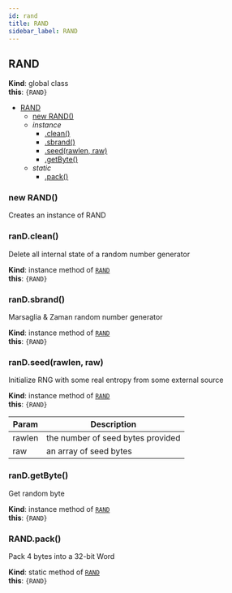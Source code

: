 ```yaml
---
id: rand
title: RAND
sidebar_label: RAND
---
```


<a name="RAND"></a>

## RAND
**Kind**: global class  
**this**: <code>{RAND}</code>  

* [RAND](#RAND)
    * [new RAND()](#new_RAND_new)
    * _instance_
        * [.clean()](#RAND+clean)
        * [.sbrand()](#RAND+sbrand)
        * [.seed(rawlen, raw)](#RAND+seed)
        * [.getByte()](#RAND+getByte)
    * _static_
        * [.pack()](#RAND.pack)

<a name="new_RAND_new"></a>

### new RAND()
Creates an instance of RAND

<a name="RAND+clean"></a>

### ranD.clean()
Delete all internal state of a random number generator

**Kind**: instance method of [<code>RAND</code>](#RAND)  
**this**: <code>{RAND}</code>  
<a name="RAND+sbrand"></a>

### ranD.sbrand()
Marsaglia & Zaman random number generator

**Kind**: instance method of [<code>RAND</code>](#RAND)  
**this**: <code>{RAND}</code>  
<a name="RAND+seed"></a>

### ranD.seed(rawlen, raw)
Initialize RNG with some real entropy from some external source

**Kind**: instance method of [<code>RAND</code>](#RAND)  
**this**: <code>{RAND}</code>  

| Param | Description |
| --- | --- |
| rawlen | the number of seed bytes provided |
| raw | an array of seed bytes |

<a name="RAND+getByte"></a>

### ranD.getByte()
Get random byte

**Kind**: instance method of [<code>RAND</code>](#RAND)  
**this**: <code>{RAND}</code>  
<a name="RAND.pack"></a>

### RAND.pack()
Pack 4 bytes into a 32-bit Word

**Kind**: static method of [<code>RAND</code>](#RAND)  
**this**: <code>{RAND}</code>  
